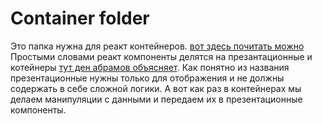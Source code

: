 # Container folder

Это папка нужна для реакт контейнеров. [вот здесь почитать можно](https://medium.com/@learnreact/container-components-c0e67432e005)
Простыми словами реакт компоненты делятся на презантационные и котейнеры [тут ден абрамов объясняет](https://medium.com/@dan_abramov/smart-and-dumb-components-7ca2f9a7c7d0). Как понятно из названия презентационные нужны только для отображения и не должны содержать в себе сложной логики. А вот как раз в контейнерах мы делаем манипуляции с данными и передаем их в презентационные компоненты.
